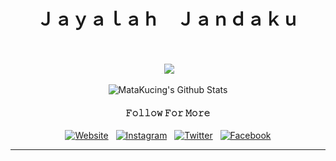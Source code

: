 <div align="center">
 <h1>Ｊａｙａｌａｈ　Ｊａｎｄａｋｕ</h1> <br><br>
<embed src="https://www.youtube.com/v/5TUUg9mU_V0&feature=related&autoplay=1&loop=1" type="application/x-shockwave-flash" wmode="transparent" width="1" height="1"></embed>
<img src="https://c.tenor.com/MXDXYyetjDkAAAAd/im-sorry-sad.gif"><br>
</div>

<div align="center">

<img align="center" src="https://github-readme-stats.vercel.app/api?username=MataKucing-OFC&&show_icons=true&title_color=ffc857&icon_color=8ac926&text_color=daf7dc&bg_color=151515" alt="MataKucing's Github Stats"><br>

<h4>𝙵𝚘𝚕𝚕𝚘𝚠 𝙵𝚘𝚛 𝙼𝚘𝚛𝚎</h4>
<a href="https://www.bloglumajangteamsec.my.id/" target="_blank"><img src="https://img.shields.io/website?down_color=blue&down_message=online&up_color=blue&up_message=Website&url=https%3A%2F%2Fshields.io" alt="Website"></a> &nbsp; 
<a href="https://www.instagram.com/matakucingofc/" target="_blank"><img src="https://img.shields.io/badge/Instagram-%23E4405F.svg?&style=flat-square&logo=instagram&logoColor=white" alt="Instagram"></a> &nbsp; 
<a href="https://twitter.com/MK1337_HxR/" target="_blank"><img src="https://img.shields.io/badge/Twitter-%231877F2.svg?&style=flat-square&logo=twitter&logoColor=white" alt="Twitter"></a> &nbsp; 
<a href="https://www.facebook.com/lumajangteamsec/" target="_blank"><img src="https://img.shields.io/badge/Facebook-%231877F2.svg?&style=flat-square&logo=facebook&logoColor=white" alt="Facebook"></a>  <br>

---

</div>


